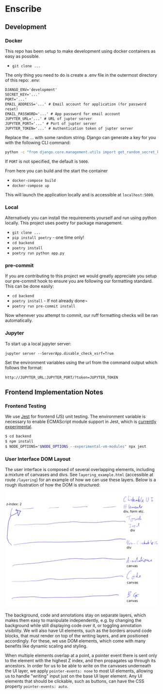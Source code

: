# Enscribe

## Development
### Docker
This repo has been setup to make development using docker containers as easy as possible.
- `git clone ...`

The only thing you need to do is create a .env file in the outermost directory of this repo:
.env:
```env
DJANGO_ENV='development'
SECRET_KEY='...'
PORT='...'
EMAIL_ADDRESS='...' # Email account for application (for password reset)
EMAIL_PASSWORD='...' # App password for email account
JUPYTER_URL='...' # URL of jupter server
JUPYTER_PORT='...' # Port of jupter server
JUPYTER_TOKEN='...' # Authentication token of jupter server
```
Replace the ... with some random string. Django can generate a key for you with the following CLI command:
```bash
python -c "from django.core.management.utils import get_random_secret_key; print(get_random_secret_key())"
```

If `PORT` is not specified, the default is `5000`.

From here you can build and the start the container
- `docker-compose build`
- `docker-compose up`

This will launch the application locally and is accessible at `localhost:5000`.

### Local
Alternatively you can install the requirements yourself and run using python locally. This project uses poetry for package management.
- `git clone ...`
- `pip install poetry` - one time only!
- `cd backend`
- `poetry install`
- `poetry run python app.py`

### pre-commit
If you are contributing to this project we would greatly appreciate you setup our pre-commit hook to ensure you are following our formatting standard. This can be done easily:
- `cd backend`
- `poetry install` - If not already done¬
- `poetry run pre-commit install`

Now whenever you attempt to commit, our ruff formatting checks will be ran automatically.

### Jupyter
To start up a local jupyter server:

`jupyter server --ServerApp.disable_check_xsrf=True`

Set the environment variables using the url from the command output which follows the format:

`http://JUPYTER_URL:JUPYTER_PORT/?token=JUPYTER_TOKEN`

## Frontend Implementation Notes
### Frontend Testing

We use [Jest](https://jestjs.io) for frontend (JS) unit testing. The environment variable is necessary to enable ECMAScript module support in Jest, which is [currently experimental](https://jestjs.io/docs/ecmascript-modules).

``` bash
$ cd backend
$ npm install
$ NODE_OPTIONS="$NODE_OPTIONS --experimental-vm-modules" npx jest
```

### User Interface DOM Layout
The user interface is composed of several overlapping elements, including a mixture of canvases and divs. See `layering_example.html` (accessible at route `/layering`) for an example of how we can use these layers. Below is a rough illustration of how the DOM is structured:

![UI layers illustration](ui-layers.png)

The background, code and annotations stay on separate layers, which makes them easy to manipulate independently, e.g. by changing the background while still displaying code over it, or toggling annotation visibility. We will also have UI elements, such as the borders around code blocks, that must render on top of the writing layers, and are positioned accordingly. For these, we use DOM elements, which come with many benefits like dynamic scaling and styling.

When multiple elements overlap at a point, a pointer event there is sent only to the element with the highest Z index, and then propagates up through its ancestors. In order for us to be able to write on the canvases underneath the UI layer, we apply `pointer-events: none` to most UI elements, allowing us to handle "writing" input just on the base UI layer element. Any UI elements that should be clickable, such as buttons, can have the CSS property `pointer-events: auto`.
